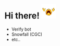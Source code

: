 # Hi there! ![image](https://github.com/server2200/server2200/blob/main/fading.gif)

* Verify bot
* Snowfall (CGC)
* etc..
